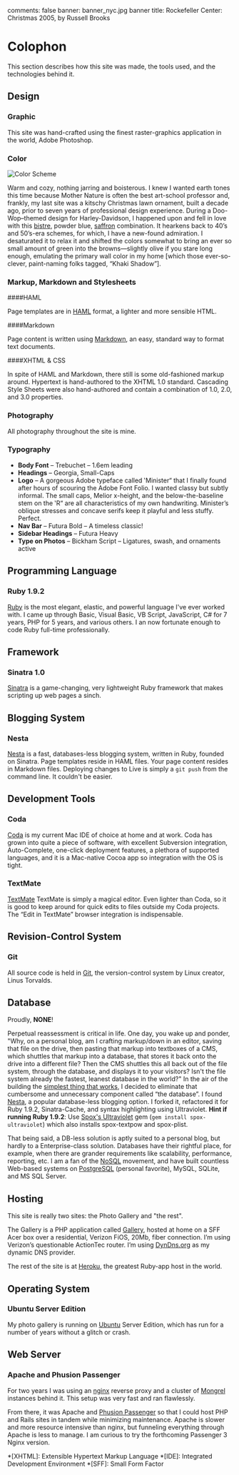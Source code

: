 comments: false
banner: banner_nyc.jpg
banner title: Rockefeller Center: Christmas 2005, by Russell Brooks

# Colophon

This section describes how this site was made, the tools used, and the technologies behind it.

## Design

### Graphic

This site was hand-crafted using the finest raster-graphics application in the world, Adobe Photoshop.

### Color

![Color Scheme](/images/swatch_color_scheme.gif "Color Scheme")

Warm and cozy, nothing jarring and boisterous. I knew I wanted earth tones this time because Mother Nature is often the best art-school professor and, frankly, my last site was a kitschy Christmas lawn ornament, built a decade ago, prior to seven years of professional design experience. During a Doo-Wop–themed design for Harley-Davidson, I happened upon and fell in love with this [bistre](http://en.wikipedia.org/wiki/Bistre), powder blue, [saffron](http://en.wikipedia.org/wiki/Saffron_%28color%29) combination. It hearkens back to 40’s and 50’s-era schemes, for which, I have a new-found admiration. I desaturated it to relax it and shifted the colors somewhat to bring an ever so small amount of green into the browns—slightly olive if you stare long enough, emulating the primary wall color in my home [which those ever-so-clever, paint-naming folks tagged, &#8220;Khaki Shadow&#8221;].

### Markup, Markdown and Stylesheets

####HAML

Page templates are in [HAML](http://haml-lang.com/ "HTML Abstraction Markup Language") format, a lighter and more sensible HTML.

####Markdown

Page content is written using [Markdown](http://daringfireball.net/projects/markdown/ "Markdown"), an easy, standard way to format text documents.

####XHTML & CSS

In spite of HAML and Markdown, there still is some old-fashioned markup around.  Hypertext is hand-authored to the XHTML 1.0 standard. Cascading Style Sheets were also hand-authored and contain a combination of 1.0, 2.0, and 3.0 properties.

### Photography

All photography throughout the site is mine.

### Typography

* **Body Font** – Trebuchet – 1.6em leading
* **Headings** – Georgia, Small-Caps
* **Logo** – A gorgeous Adobe typeface called &#8219;Minister&#8220; that I finally found after hours of scouring the Adobe Font Folio. I wanted classy but subtly informal. The small caps, Melior x-height, and the below-the-baseline stem on the &#8219;R&#8220; are all characteristics of my own handwriting. Minister&#8217;s oblique stresses and concave serifs keep it playful and less stuffy. Perfect.
* **Nav Bar** – Futura Bold – A timeless classic!
* **Sidebar Headings** – Futura Heavy
* **Type on Photos** – Bickham Script – Ligatures, swash, and ornaments active

## Programming Language

### Ruby 1.9.2

[Ruby](http://www.ruby-lang.org/) is the most elegant, elastic, and powerful language I've ever worked with.  I came up through Basic, Visual Basic, VB Script, JavaScript, C# for 7 years, PHP for 5 years, and various others.  I an now fortunate enough to code Ruby full-time professionally.

## Framework

### Sinatra 1.0

[Sinatra](http://www.sinatrarb.com/) is a game-changing, very lightweight Ruby framework that makes scripting up web pages a sinch.

## Blogging System

### Nesta

[Nesta](http://effectif.com/nesta) is a fast, databases-less blogging system, written in Ruby, founded on Sinatra. Page templates reside in HAML files. Your page content resides in Markdown files. Deploying changes to Live is simply a `git push` from the command line. It couldn't be easier.

## Development Tools

### Coda

[Coda](http://www.panic.com/coda/) is my current Mac IDE of choice at home and at work. Coda has grown into quite a piece of software, with excellent Subversion integration, Auto-Complete, one-click deployment features, a plethora of supported languages, and it is a Mac-native Cocoa app so integration with the OS is tight.

### TextMate

[TextMate](http://macromates.com/) TextMate is simply a magical editor. Even lighter than Coda, so it is good to keep around for quick edits to files outside my Coda projects. The &#8220;Edit in TextMate&#8221; browser integration is indispensable.

## Revision-Control System

### Git

All source code is held in [Git](http://git-scm.com/), the version-control system by Linux creator, Linus Torvalds.

## Database

Proudly, **NONE**!

Perpetual reassessment is critical in life.  One day, you wake up and ponder, "Why, on a personal blog, am I crafting markup/down in an editor, saving that file on the drive, then pasting that markup into textboxes of a CMS, which shuttles that markup into a database, that stores it back onto the drive into a different file?  Then the CMS shuttles this all back out of the file system, through the database, and displays it to your visitors?  Isn't the file system already the fastest, leanest database in the world?"  In the air of the building the [simplest thing that works](http://www.c2.com/cgi/wiki?DoTheSimplestThingThatCouldPossiblyWork), I decided to eliminate that cumbersome and unnecessary component called &#8220;the database&#8221;.  I found [Nesta](http://effectif.com/nesta), a popular database-less blogging option.  I forked it, refactored it for Ruby 1.9.2, Sinatra-Cache, and syntax highlighting using Ultraviolet.  **Hint if running Ruby 1.9.2**: Use [Spox's Ultraviolet](http://github.com/spox/ultraviolet) gem (`gem install spox-ultraviolet`) which also installs spox-textpow and spox-plist.

That being said, a DB-less solution is aptly suited to a personal blog, but hardly to a Enterprise-class solution.  Databases have their rightful place, for example, when there are grander requirements like scalability, performance, reporting, etc.  I am a fan of the [NoSQL](http://en.wikipedia.org/wiki/NoSQL) movement, and have built countless Web-based systems on [PostgreSQL](http://www.postgresql.org) (personal favorite), MySQL, SQLite, and MS SQL Server.

## Hosting

This site is really two sites: the Photo Gallery and "the rest".

The Gallery is a PHP application called [Gallery](http://gallery.menalto.com/), hosted at home on a SFF Acer box over a residential, Verizon FiOS, 20Mb, fiber connection. I&#8217;m using Verizon’s questionable ActionTec router. I’m using [DynDns.org](http://www.dyndns.com) as my dynamic DNS provider.

The rest of the site is at [Heroku](http://www.heroku.com), the greatest Ruby-app host in the world.

## Operating System

### Ubuntu Server Edition

My photo gallery is running on [Ubuntu](http://www.ubuntu.com/) Server Edition, which has run for a number of years without a glitch or crash.

## Web Server

### Apache and Phusion Passenger

For two years I was using an [nginx](http://nginx.net/) reverse proxy and a cluster of [Mongrel](http://github.com/fauna/mongrel) instances behind it. This setup was very fast and ran flawlessly.

From there, it was Apache and [Phusion Passenger](http://phusion.nl) so that I could host PHP and Rails sites in tandem while minimizing maintenance.  Apache is slower and more resource intensive than nginx, but funneling everything through Apache is less to manage.  I am curious to try the forthcoming Passenger 3 Nginx version.

*[XHTML]: Extensible Hypertext Markup Language
*[IDE]: Integrated Development Environment
*[SFF]: Small Form Factor